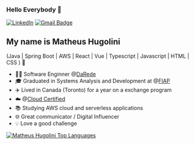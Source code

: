 ### Hello Everybody 👋

[![LinkedIn](https://img.shields.io/badge/-LinkedIn-0077B5?style=flat-square&logo=Linkedin&logoColor=white&link=https://www.linkedin.com/in/matheus-hugolini/)](https://www.linkedin.com/in/matheus-hugolini/)
[![Gmail Badge](https://img.shields.io/badge/-mathugolini@gmail.com-0077B5?style=flat-square&logo=Gmail&logoColor=white&link=mailto:mathugolini@gmail.com)](mailto:mathugolini@gmail.com)

## My name is Matheus Hugolini
(Java | Spring Boot | AWS | React | Vue | Typescript | Javascript | HTML | CSS ) 🚀
- 👩‍💻 Software Enginner @[DaRede](https://www.darede.com.br/)
- 🎓 Graduated in Systems Analysis and Development at @[FIAP](https://www.fiap.com.br/)
- ✈️ Lived in Canada (Toronto) for a year on a exchange program
- ☁️ @[Cloud Certified](https://www.credly.com/badges/e12daf59-3971-4c85-9bcb-1992f3961325/public_url)
- 📚 Studying AWS cloud and serverless applications
- 🌐 Great communicator / Digital Influencer
- 💡 Love a good challenge

<div align="left">
  
[![Matheus Hugolini Top Languages](https://github-readme-stats.vercel.app/api/top-langs/?username=mathugolini&theme=blue-white)](https://github.com/anuraghazra/github-readme-stats)

  
 </div>

<!--
**mathugolini/mathugolini** is a ✨ _special_ ✨ repository because its `README.md` (this file) appears on your GitHub profile.

Here are some ideas to get you started:

- 🔭 I’m currently working on ...
- 🌱 I’m currently learning ...
- 👯 I’m looking to collaborate on ...
- 🤔 I’m looking for help with ...
- 💬 Ask me about ...
- 📫 How to reach me: ...
- 😄 Pronouns: ...
- ⚡ Fun fact: ...
-->
